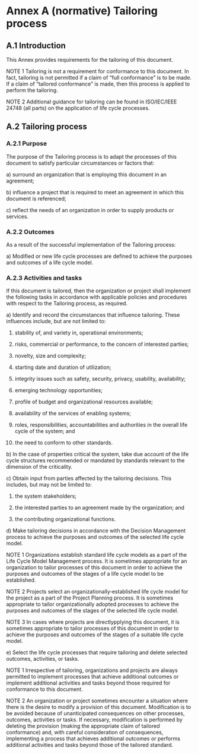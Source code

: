 # Annex A (normative) Tailoring process

## A.1 Introduction

This Annex provides requirements for the tailoring of this document.

NOTE 1 
Tailoring is not a requirement for conformance to this document. In fact, tailoring is not permitted if a claim of “full
conformance” is to be made. If a claim of “tailored conformance” is made, then this process is applied to perform the tailoring.

NOTE 2
Additional guidance for tailoring can be found in ISO/IEC/IEEE 24748 (all parts) on the application of life cycle
processes.

## A.2 Tailoring process

### A.2.1 Purpose

The purpose of the Tailoring process is to adapt the processes of this document to satisfy particular circumstances
or factors that:

a) surround an organization that is employing this document in an agreement;

b) influence a project that is required to meet an agreement in which this document is referenced;

c) reflect the needs of an organization in order to supply products or services.

### A.2.2 Outcomes

As a result of the successful implementation of the Tailoring process:

a) Modified or new life cycle processes are defined to achieve the purposes and outcomes of a life cycle model.

### A.2.3 Activities and tasks

If this document is tailored, then the organization or project shall implement the following tasks in accordance with applicable policies and procedures with respect to the Tailoring process, as required.

a) Identify and record the circumstances that influence tailoring. These influences include, but are not limited to:

1) stability of, and variety in, operational environments;

2) risks, commercial or performance, to the concern of interested parties;

3) novelty, size and complexity;

4) starting date and duration of utilization;

5) integrity issues such as safety, security, privacy, usability, availability;

6) emerging technology opportunities;

7) profile of budget and organizational resources available;

8) availability of the services of enabling systems;

9) roles, responsibilities, accountabilities and authorities in the overall life cycle of the system; and

10) the need to conform to other standards.

b) In the case of properties critical the system, take due account of the life cycle structures recommended or mandated by standards relevant to the dimension of the criticality.

c) Obtain input from parties affected by the tailoring decisions. This includes, but may not be limited to:

1) the system stakeholders;

2) the interested parties to an agreement made by the organization; and

3) the contributing organizational functions.

d) Make tailoring decisions in accordance with the Decision Management process to achieve the purposes and outcomes of the selected life cycle model.

NOTE 1
Organizations establish standard life cycle models as a part of the Life Cycle Model Management process. It is sometimes appropriate for an organization to tailor processes of this document in order to achieve the purposes and outcomes of the stages of a life cycle model to be established.

NOTE 2
Projects select an organizationally‐established life cycle model for the project as a part of the Project Planning process. It is sometimes appropriate to tailor organizationally adopted processes to achieve the purposes and outcomes of the stages of the selected life cycle model.

NOTE 3
In cases where projects are directlypplying this document, it is sometimes appropriate to tailor processes of this document in order to achieve the purposes and outcomes of the stages of a suitable life cycle model.

e) Select the life cycle processes that require tailoring and delete selected outcomes, activities, or tasks.

NOTE 1
Irrespective of tailoring, organizations and projects are always permitted to implement processes that achieve additional outcomes or implement additional activities and tasks beyond those required for conformance to this document.

NOTE 2
An organization or project sometimes encounter a situation where there is the desire to modify a provision of this document. Modification is to be avoided because of unanticipated consequences on other processes, outcomes, activities or tasks. If necessary, modification is performed by deleting the provision (making the appropriate claim of tailored conformance) and, with careful consideration of consequences, implementing a process that achieves additional outcomes or performs additional activities and tasks beyond those of the tailored standard.

